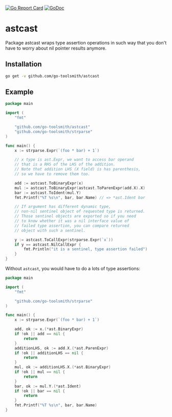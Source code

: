[![Go Report Card](https://goreportcard.com/badge/github.com/go-toolsmith/astcast)](https://goreportcard.com/report/github.com/go-toolsmith/astcast)
[![GoDoc](https://godoc.org/github.com/go-toolsmith/astcast?status.svg)](https://godoc.org/github.com/go-toolsmith/astcast)

# astcast

Package astcast wraps type assertion operations in such way that you don't have
to worry about nil pointer results anymore.

## Installation

```bash
go get -v github.com/go-toolsmith/astcast
```

## Example

```go
package main

import (
	"fmt"

	"github.com/go-toolsmith/astcast"
	"github.com/go-toolsmith/strparse"
)

func main() {
	x := strparse.Expr(`(foo * bar) + 1`)

	// x type is ast.Expr, we want to access bar operand
	// that is a RHS of the LHS of the addition.
	// Note that addition LHS (X field) is has parenthesis,
	// so we have to remove them too.

	add := astcast.ToBinaryExpr(x)
	mul := astcast.ToBinaryExpr(astcast.ToParenExpr(add.X).X)
	bar := astcast.ToIdent(mul.Y)
	fmt.Printf("%T %s\n", bar, bar.Name) // => *ast.Ident bar

	// If argument has different dynamic type,
	// non-nil sentinel object of requested type is returned.
	// Those sentinel objects are exported so if you need
	// to know whether it was a nil interface value of
	// failed type assertion, you can compare returned
	// object with such a sentinel.

	y := astcast.ToCallExpr(strparse.Expr(`x`))
	if y == astcast.NilCallExpr {
		fmt.Println("it is a sentinel, type assertion failed")
	}
}
```

Without `astcast`, you would have to do a lots of type assertions:

```go
package main

import (
	"fmt"

	"github.com/go-toolsmith/strparse"
)

func main() {
	x := strparse.Expr(`(foo * bar) + 1`)

	add, ok := x.(*ast.BinaryExpr)
	if !ok || add == nil {
		return
	}
	additionLHS, ok := add.X.(*ast.ParenExpr)
	if !ok || additionLHS == nil {
		return
	}
	mul, ok := additionLHS.X.(*ast.BinaryExpr)
	if !ok || mul == nil {
		return
	}
	bar, ok := mul.Y.(*ast.Ident)
	if !ok || bar == nil {
		return
	}
	fmt.Printf("%T %s\n", bar, bar.Name)
}
```
